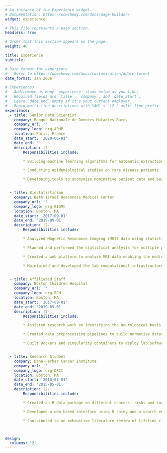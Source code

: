 ```yaml
---
# An instance of the Experience widget.
# Documentation: https://wowchemy.com/docs/page-builder/
widget: experience

# This file represents a page section.
headless: true

# Order that this section appears on the page.
weight: 40

title: Experience
subtitle:

# Date format for experience
#   Refer to https://wowchemy.com/docs/customization/#date-format
date_format: Jan 2006

# Experiences.
#   Add/remove as many `experience` items below as you like.
#   Required fields are `title`, `company`, and `date_start`.
#   Leave `date_end` empty if it's your current employer.
#   Begin multi-line descriptions with YAML's `|2-` multi-line prefix.
experience:
  - title: Senior Data Scientist
    company: Banque Nationale de Données Maladies Rares
    company_url: ''
    company_logo: org-APHP
    location: Paris, France
    date_start: '2020-06-01'
    date_end: ''
    description: |2-
        Responsibilities include:

        * Building machine learning algorithms for automatic extraction of clinical information from rare diseases patients’ electronic health records.

        * Conducting epidemiological studies on rare disease patients

        * Developing tools to anonymize nominative patient data and building a widely accessible desindentified research rare disease registry usable by all researchers.


  - title: Biostatistician
    company: Beth Israel Deaconess Medical Center
    company_url: ''
    company_logo: org-BIDMC
    location: Boston, MA
    date_start: '2017-09-01'
    date_end: '2019-09-01'
    description: |2-
        Responsibilities include:

        * Analyzed Magnetic Resonance Imaging (MRI) data using statistics, machine learning, and deep learning to understand the effects of brain lesions on brain function.

        * Planned and performed the statistical analysis for multiple published research projects.

        * Created a web platform to analyze MRI data enabling the medical doctors and researchers to use state of the art quantitative methods.

        * Maintained and developed the lab computational infrastructures using sys admin and programming tools.


  - title: Affiliated Staff
    company: Boston Children Hospital
    company_url: ''
    company_logo: org-BCH
    location: Boston, MA
    date_start: '2017-09-01'
    date_end: '2019-09-01'
    description: |2-
        Responsibilities include:

        * Assisted research work on identifying the neurological basis of autism using MRIs data using statistics and machine learning.

        * Created data preprocessing pipelines to build normative datasets from publicly available data using the computational radiology lab infrastructures.

        * Built Dockers and singularity containers to deploy lab software solutions on BCH, Harvard Medical School, and Harvard Faculty of Art and Science high-performance clusters.


  - title: Research Student
    company: Dana-Farber Cancer Institute
    company_url: ''
    company_logo: org-DFCI
    location: Boston, MA
    date_start: '2013-07-01'
    date_end: '2015-05-01'
    description: |2-
        Responsibilities include:

        * Created an R data package on different cancers’ risks and incidences using data from published literature on patients with genetic risks.

        * Developed a web-based interface using R shiny and a search engine to navigate the database.

        * Contributed to an exhaustive literature review of lifetime risk of genetic inheritance to cancer.



design:
  columns: '2'
---
```

